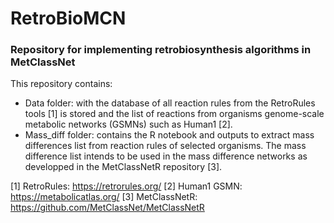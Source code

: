 # RetroBioMCN
### Repository for implementing retrobiosynthesis algorithms in MetClassNet

This repository contains:
- Data folder: with the database of all reaction rules from the RetroRules tools [1] is stored and the list of reactions from organisms genome-scale metabolic networks (GSMNs) such as Human1 [2].
- Mass_diff folder: contains the R notebook and outputs to extract mass differences list from reaction rules of selected organisms. The mass difference list intends to be used in the mass difference networks as developped in the MetClassNetR repository [3].


[1] RetroRules: https://retrorules.org/
[2] Human1 GSMN: https://metabolicatlas.org/
[3] MetClassNetR: https://github.com/MetClassNet/MetClassNetR
